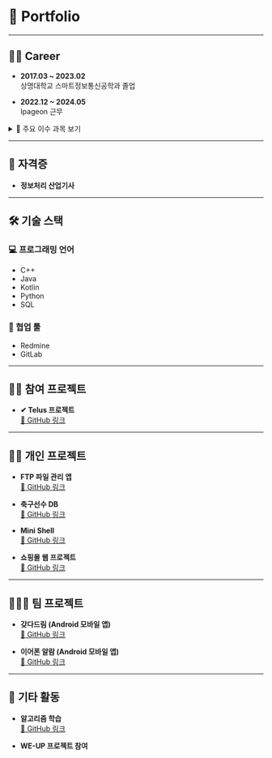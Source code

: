 # 📌 Portfolio

---

## 👨‍🎓 Career

- **2017.03 ~ 2023.02**  
  상명대학교 스마트정보통신공학과 졸업

- **2022.12 ~ 2024.05**  
  Ipageon 근무

<details>
<summary>📘 주요 이수 과목 보기</summary>

### 🗓️ 2017
- **C 프로그래밍**: C 언어 기초 학습 (A+)
- **IT Engineering**: Python 기초 학습 (B+)
- **객체지향 프로그래밍**: Java 기초 학습 (B+)

### 🗓️ 2018
- **GUI 프로그래밍**: Java 기반 GUI 애플리케이션 제작 (A+)
- **웹 프로그래밍**: HTML 활용 웹 페이지 제작 (A)

### 🗓️ 2020
- **서버 프로그래밍**: PHP + MySQL 기반 쇼핑몰 제작 (B)

### 🗓️ 2021
- **데이터베이스 설계**: MySQL 기반 축구선수 DB 설계 (A+)
- **스마트 모바일 프로그램 설계**: 안드로이드 스튜디오로 `갖다드림` 앱 개발 (A+)
- **자료구조 설계**: C 언어로 자료구조 구현 (A+)
- **임베디드 시스템 설계**: MiniShell 프로젝트 구현 (A+)

### 🗓️ 2022
- **캡스톤 디자인**: `이어폰 알람` 자율 프로젝트 수행 (B)
- **웹 프레임워크 설계**: JavaScript 기반 웹 프레임워크 개발 (A+)

</details>

---

## 📄 자격증

- **정보처리 산업기사**

---

## 🛠 기술 스택

### 💻 프로그래밍 언어
- C++
- Java
- Kotlin
- Python
- SQL

### 🤝 협업 툴
- Redmine
- GitLab

---

## 🧑‍💼 참여 프로젝트

- **✔ Telus 프로젝트**  
  [🔗 GitHub 링크](https://github.com/makeonwoo/MyPortfolio/blob/main/Telus.md)

---

## 🙋‍♂️ 개인 프로젝트
- **FTP 파일 관리 앱**  
  [🔗 GitHub 링크](https://github.com/makeonwoo/PointMobileProject)

- **축구선수 DB**  
  [🔗 GitHub 링크](https://github.com/makeonwoo/MyPortfolio/tree/main/DataBase)

- **Mini Shell**  
  [🔗 GitHub 링크](https://github.com/makeonwoo/MyPortfolio/tree/main/Mini-Shell)

- **쇼핑몰 웹 프로젝트**  
  [🔗 GitHub 링크](https://github.com/makeonwoo/MyPortfolio/tree/main/%EC%87%BC%ED%95%91%EB%AA%B0(Web))

---

## 👨‍👨‍👧 팀 프로젝트

- **갖다드림 (Android 모바일 앱)**  
  [🔗 GitHub 링크](https://github.com/makeonwoo/MyPortfolio/blob/main/%EA%B0%96%EB%8B%A4%EB%93%9C%EB%A6%BC(GDDL)/README.md)

- **이어폰 알람 (Android 모바일 앱)**  
  [🔗 GitHub 링크](https://github.com/makeonwoo/MyPortfolio/tree/main/%EC%8A%A4%EB%A7%88%ED%8A%B8%20%EC%9D%B4%EC%96%B4%ED%8F%B0)

---

## 🌱 기타 활동

- **알고리즘 학습**  
  [🔗 GitHub 링크](https://github.com/makeonwoo/Algorithm)

- **WE-UP 프로젝트 참여**
